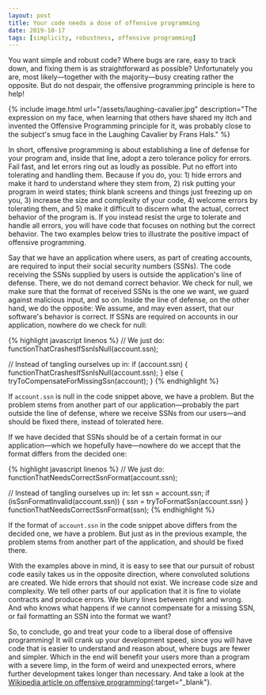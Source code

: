```yaml
---
layout: post
title: Your code needs a dose of offensive programming
date: 2019-10-17
tags: [simplicity, robustness, offensive programming]
---
```

You want simple and robust code? Where bugs are rare, easy to track down, and fixing them is as straightforward as possible? Unfortunately you are, most likely&mdash;together with the majority&mdash;busy creating rather the opposite. But do not despair, the offensive programming principle is here to help!

{% include image.html url="/assets/laughing-cavalier.jpg" description="The expression on my face, when learning that others have shared my itch and invented the Offensive Programming principle for it, was probably close to the subject's smug face in the Laughing Cavalier by Frans Hals." %}

In short, offensive programming is about establishing a line of defense for your program and, inside that line, adopt a zero tolerance policy for errors. Fail fast, and let errors ring out as loudly as possible. Put no effort into tolerating and handling them. Because if you do, you: 1) hide errors and make it hard to understand where they stem from, 2) risk putting your program in weird states; think blank screens and things just freezing up on you, 3) increase the size and complexity of your code, 4) welcome errors by tolerating them, and 5) make it difficult to discern what the actual, correct behavior of the program is. If you instead resist the urge to tolerate and handle all errors, you will have code that focuses on nothing but the correct behavior. The two examples below tries to illustrate the positive impact of offensive programming.

Say that we have an application where users, as part of creating accounts, are required to input their social security numbers (SSNs). The code receiving the SSNs supplied by users is outside the application's line of defense. There, we do not demand correct behavior. We check for null, we make sure that the format of received SSNs is the one we want, we guard against malicious input, and so on. Inside the line of defense, on the other hand, we do the opposite: We assume, and may even assert, that our software's behavior is correct. If SSNs are required on accounts in our application, nowhere do we check for null:

{% highlight javascript linenos %}
// We just do:
functionThatCrashesIfSsnIsNull(account.ssn);

// Instead of tangling ourselves up in:
if (account.ssn) {
  functionThatCrashesIfSsnIsNull(account.ssn);
} else {
  tryToCompensateForMissingSsn(account);
}
{% endhighlight %}

If `account.ssn` is null in the code snippet above, we have a problem. But the problem stems from another part of our application&mdash;probably the part outside the line of defense, where we receive SSNs from our users&mdash;and should be fixed there, instead of tolerated here.

If we have decided that SSNs should be of a certain format in our application&mdash;which we hopefully have&mdash;nowhere do we accept that the format differs from the decided one:

{% highlight javascript linenos %}
// We just do:
functionThatNeedsCorrectSsnFormat(account.ssn);

// Instead of tangling ourselves up in:
let ssn = account.ssn;
if (isSsnFormatInvalid(account.ssn)) {
  ssn = tryToFormatSsn(account.ssn)
}
functionThatNeedsCorrectSsnFormat(ssn);
{% endhighlight %}

If the format of `account.ssn` in the code snippet above differs from the decided one, we have a problem. But just as in the previous example, the problem stems from another part of the application, and should be fixed there.

With the examples above in mind, it is easy to see that our pursuit of robust code easily takes us in the opposite direction, where convoluted solutions are created. We hide errors that should not exist. We increase code size and complexity. We tell other parts of our application that it is fine to violate contracts and produce errors. We blurry lines between right and wrong. And who knows what happens if we cannot compensate for a missing SSN, or fail formatting an SSN into the format we want?

So, to conclude, go and treat your code to a liberal dose of offensive programming! It will crank up your development speed, since you will have code that is easier to understand and reason about, where bugs are fewer and simpler. Which in the end will benefit your users more than a program with a severe limp, in the form of weird and unexpected errors, where further development takes longer than necessary. And take a look at the [Wikipedia article on offensive programming](https://en.wikipedia.org/wiki/Offensive_programming){:target="_blank"}.
